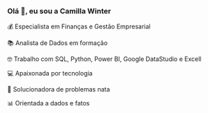 ### Olá 👋, eu sou a Camilla Winter

💰 Especialista em Finanças e Gestão Empresarial

📚 Analista de Dados em formação

🤓 Trabalho com SQL, Python, Power BI, Google DataStudio e Excell

💻 Apaixonada por tecnologia

🧐 Solucionadora de problemas nata

📊 Orientada a dados e fatos
